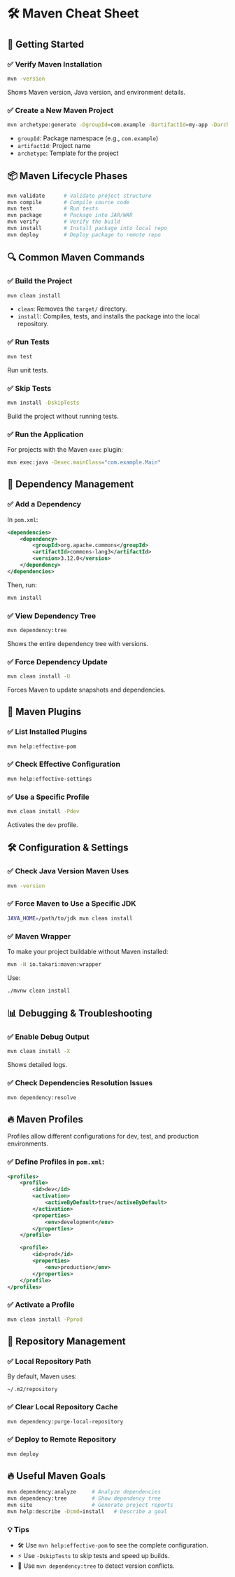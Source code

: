# 🛠️ Maven Cheat Sheet

## 🚀 Getting Started

### ✅ Verify Maven Installation
```bash
mvn -version
```
Shows Maven version, Java version, and environment details.

### ✅ Create a New Maven Project
```bash
mvn archetype:generate -DgroupId=com.example -DartifactId=my-app -DarchetypeArtifactId=maven-archetype-quickstart -DinteractiveMode=false
```
- `groupId`: Package namespace (e.g., `com.example`)
- `artifactId`: Project name
- `archetype`: Template for the project

## 📦 Maven Lifecycle Phases

```bash
mvn validate      # Validate project structure
mvn compile       # Compile source code
mvn test          # Run tests
mvn package       # Package into JAR/WAR
mvn verify        # Verify the build
mvn install       # Install package into local repo
mvn deploy        # Deploy package to remote repo
```

## 🔍 Common Maven Commands

### ✅ Build the Project
```bash
mvn clean install
```
- `clean`: Removes the `target/` directory.
- `install`: Compiles, tests, and installs the package into the local repository.

### ✅ Run Tests
```bash
mvn test
```
Run unit tests.

### ✅ Skip Tests
```bash
mvn install -DskipTests
```
Build the project without running tests.

### ✅ Run the Application
For projects with the Maven `exec` plugin:
```bash
mvn exec:java -Dexec.mainClass="com.example.Main"
```

## 📄 Dependency Management

### ✅ Add a Dependency
In `pom.xml`:
```xml
<dependencies>
    <dependency>
        <groupId>org.apache.commons</groupId>
        <artifactId>commons-lang3</artifactId>
        <version>3.12.0</version>
    </dependency>
</dependencies>
```
Then, run:
```bash
mvn install
```

### ✅ View Dependency Tree
```bash
mvn dependency:tree
```
Shows the entire dependency tree with versions.

### ✅ Force Dependency Update
```bash
mvn clean install -U
```
Forces Maven to update snapshots and dependencies.

## 🔧 Maven Plugins

### ✅ List Installed Plugins
```bash
mvn help:effective-pom
```

### ✅ Check Effective Configuration
```bash
mvn help:effective-settings
```

### ✅ Use a Specific Profile
```bash
mvn clean install -Pdev
```
Activates the `dev` profile.

## 🛠️ Configuration & Settings

### ✅ Check Java Version Maven Uses
```bash
mvn -version
```

### ✅ Force Maven to Use a Specific JDK
```bash
JAVA_HOME=/path/to/jdk mvn clean install
```

### ✅ Maven Wrapper
To make your project buildable without Maven installed:
```bash
mvn -N io.takari:maven:wrapper
```
Use:
```bash
./mvnw clean install
```

## 📊 Debugging & Troubleshooting

### ✅ Enable Debug Output
```bash
mvn clean install -X
```
Shows detailed logs.

### ✅ Check Dependencies Resolution Issues
```bash
mvn dependency:resolve
```

## 🔥 Maven Profiles
Profiles allow different configurations for dev, test, and production environments.

### ✅ Define Profiles in `pom.xml`:
```xml
<profiles>
    <profile>
        <id>dev</id>
        <activation>
            <activeByDefault>true</activeByDefault>
        </activation>
        <properties>
            <env>development</env>
        </properties>
    </profile>

    <profile>
        <id>prod</id>
        <properties>
            <env>production</env>
        </properties>
    </profile>
</profiles>
```
### ✅ Activate a Profile
```bash
mvn clean install -Pprod
```

## 📂 Repository Management

### ✅ Local Repository Path
By default, Maven uses:
```
~/.m2/repository
```

### ✅ Clear Local Repository Cache
```bash
mvn dependency:purge-local-repository
```

### ✅ Deploy to Remote Repository
```bash
mvn deploy
```

## 🔥 Useful Maven Goals
```bash
mvn dependency:analyze     # Analyze dependencies
mvn dependency:tree        # Show dependency tree
mvn site                   # Generate project reports
mvn help:describe -Dcmd=install   # Describe a goal
```

### 💡 Tips
- 🛠️ Use `mvn help:effective-pom` to see the complete configuration.
- ⚡ Use `-DskipTests` to skip tests and speed up builds.
- 🚀 Use `mvn dependency:tree` to detect version conflicts.